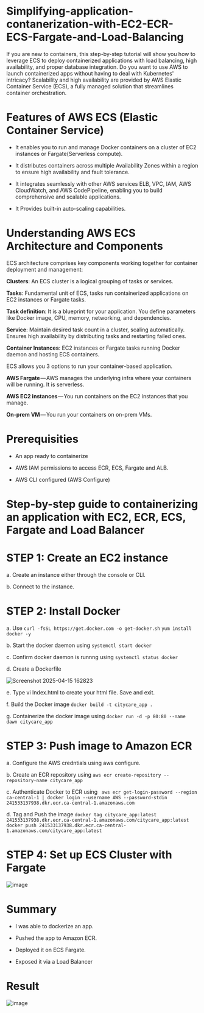 # Simplifying-application-contanerization-with-EC2-ECR-ECS-Fargate-and-Load-Balancing

If you are new to containers, this step-by-step tutorial will show you how to leverage ECS to deploy containerized applications with load balancing, high availability, and proper database integration.
Do you want to use AWS to launch containerized apps without having to deal with Kubernetes' intricacy? Scalability and high availability are provided by AWS Elastic Container Service (ECS), a fully managed solution that streamlines container orchestration.


# Features of AWS ECS (Elastic Container Service)

- It enables you to run and manage Docker containers on a cluster of EC2 instances or Fargate(Serverless compute).

- It distributes containers across multiple Availability Zones within a region to ensure high availability and fault tolerance.

- It integrates seamlessly with other AWS services ELB, VPC, IAM, AWS CloudWatch, and AWS CodePipeline, enabling you to build comprehensive and scalable applications.

- It Provides built-in auto-scaling capabilities.


# Understanding AWS ECS Architecture and Components

ECS architecture comprises key components working together for container deployment and management:

**Clusters**: An ECS cluster is a logical grouping of tasks or services.

**Tasks**: Fundamental unit of ECS, tasks run containerized applications on EC2 instances or Fargate tasks.

**Task definition**: It is a blueprint for your application. You define parameters like Docker image, CPU, memory, networking, and dependencies.

**Service**: Maintain desired task count in a cluster, scaling automatically. Ensures high availability by distributing tasks and restarting failed ones.

**Container Instances**: EC2 instances or Fargate tasks running Docker daemon and hosting ECS containers.

ECS allows you 3 options to run your container-based application.

**AWS Fargate** — AWS manages the underlying infra where your containers will be running. It is serverless.

**AWS EC2 instances** — You run containers on the EC2 instances that you manage.

**On-prem VM** — You run your containers on on-prem VMs.

# Prerequisities

- An app ready to containerize

- AWS IAM permissions to access ECR, ECS, Fargate and ALB.

- AWS CLI configured (AWS Configure)


# Step-by-step guide to containerizing an application with EC2, ECR, ECS, Fargate and Load Balancer

# STEP 1: Create an EC2 instance

a. Create an instance either through the console or CLI.

b. Connect to the instance.

# STEP 2: Install Docker
a. Use `curl -fsSL https://get.docker.com -o get-docker.sh`
`yum install docker -y`

b. Start the docker daemon using `systemctl start docker`

c. Confirm docker daemon is runnng using `systemctl status docker`

d. Create a Dockerfile


![Screenshot 2025-04-15 162823](https://github.com/user-attachments/assets/a15cb5cd-fdab-4459-be68-681dfb9fe1ce)

e. Type vi Index.html to create your html file. Save and exit.

f. Build the Docker image
`docker build -t citycare_app .`

g. Containerize the docker image using `docker run -d -p 80:80 --name dawn citycare_app`

# STEP 3: Push image to Amazon ECR
a. Configure the AWS credntials using aws configure.

b. Create an ECR repository using `aws ecr create-repository --repository-name citycare_app`

c. Authenticate Docker to ECR using ` aws ecr get-login-password --region ca-central-1 | docker login --username AWS --password-stdin 241533137938.dkr.ecr.ca-central-1.amazonaws.com`

d. Tag and Push the image
`docker tag citycare_app:latest 241533137938.dkr.ecr.ca-central-1.amazonaws.com/citycare_app:latest
`
`docker push 241533137938.dkr.ecr.ca-central-1.amazonaws.com/citycare_app:latest`

# STEP 4: Set up ECS Cluster with Fargate






![image](https://github.com/user-attachments/assets/104846fd-39a0-433f-a558-222c6b1bba2e)




# Summary
- I was able to dockerize an app.

- Pushed the app to Amazon ECR.

- Deployed it on ECS Fargate.

- Exposed it via a Load Balancer


# Result
![image](https://github.com/user-attachments/assets/aea01744-5f4c-42a9-823f-f85d39bdecd7)
